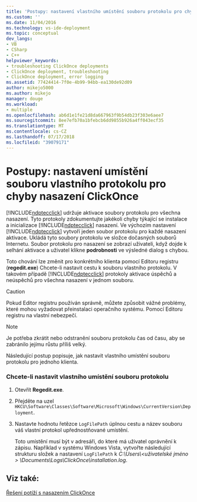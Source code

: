 ```yaml
---
title: 'Postupy: nastavení vlastního umístění souboru protokolu pro chyby nasazení ClickOnce | Dokumentace Microsoftu'
ms.custom: ''
ms.date: 11/04/2016
ms.technology: vs-ide-deployment
ms.topic: conceptual
dev_langs:
- VB
- CSharp
- C++
helpviewer_keywords:
- troubleshooting ClickOnce deployments
- ClickOnce deployment, troubleshooting
- ClickOnce deployment, error logging
ms.assetid: 77424414-7f0e-4b99-94bb-ea130de92d09
author: mikejo5000
ms.author: mikejo
manager: douge
ms.workload:
- multiple
ms.openlocfilehash: ab6d1e1fe21d8da667963f9b54db23f303e6aee7
ms.sourcegitcommit: 8ee7efb70a1bfebcb6dd9855b926a4ff043ecf35
ms.translationtype: MT
ms.contentlocale: cs-CZ
ms.lasthandoff: 07/17/2018
ms.locfileid: "39079171"
---
```

# <a name="how-to-set-a-custom-log-file-location-for-clickonce-deployment-errors"></a>Postupy: nastavení umístění souboru vlastního protokolu pro chyby nasazení ClickOnce
[!INCLUDE[ndptecclick](../deployment/includes/ndptecclick_md.md)] udržuje aktivace soubory protokolu pro všechna nasazení. Tyto protokoly zdokumentujte jakékoli chyby týkající se instalace a inicializace [!INCLUDE[ndptecclick](../deployment/includes/ndptecclick_md.md)] nasazení. Ve výchozím nastavení [!INCLUDE[ndptecclick](../deployment/includes/ndptecclick_md.md)] vytvoří jeden soubor protokolu pro každé nasazení aktivace. Ukládá tyto soubory protokolu ve složce dočasných souborů Internetu. Soubor protokolu pro nasazení se zobrazí uživateli, když dojde k selhání aktivace a uživatel klikne **podrobnosti** ve výsledné dialog s chybou.  
  
 Toto chování lze změnit pro konkrétního klienta pomocí Editoru registru (**regedit.exe**) Chcete-li nastavit cestu k souboru vlastního protokolu. V takovém případě [!INCLUDE[ndptecclick](../deployment/includes/ndptecclick_md.md)] protokoly aktivace úspěchů a neúspěchů pro všechna nasazení v jednom souboru.  
  
> [!CAUTION]
>  Pokud Editor registru používán správně, můžete způsobit vážné problémy, které mohou vyžadovat přeinstalaci operačního systému. Pomocí Editoru registru na vlastní nebezpečí.  
  
> [!NOTE]
>  Je potřeba zkrátit nebo odstranění souboru protokolu čas od času, aby se zabránilo jejímu růstu příliš velký.  
  
 Následující postup popisuje, jak nastavit vlastního umístění souboru protokolu pro jednoho klienta.  
  
### <a name="to-set-a-custom-log-file-location"></a>Chcete-li nastavit vlastního umístění souboru protokolu  
  
1.  Otevřít **Regedit.exe**.  
  
2.  Přejděte na uzel `HKCU\Software\Classes\Software\Microsoft\Windows\CurrentVersion\Deployment`.  
  
3.  Nastavte hodnotu řetězce `LogFilePath` úplnou cestu a název souboru váš vlastní protokol upřednostňované umístění.  
  
     Toto umístění musí být v adresáři, do které má uživatel oprávnění k zápisu. Například v systému Windows Vista, vytvořte následující strukturu složek a nastavení `LogFilePath` k *C:\Users\\\<uživatelské jméno > \Documents\Logs\ClickOnce\installation.log*.  
  
## <a name="see-also"></a>Viz také:  
 [Řešení potíží s nasazením ClickOnce](../deployment/troubleshooting-clickonce-deployments.md)